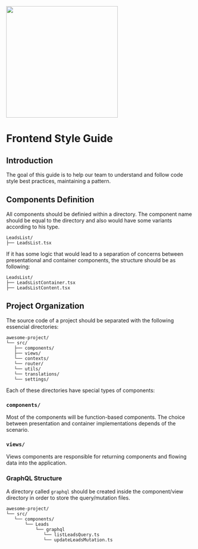 <img src="https://jungsoft.io/static/media/jungsoft_logo.c44eaf52.png" width="300px"/>

# Frontend Style Guide

## Introduction

The goal of this guide is to help our team to understand and
follow code style best practices, maintaining a pattern.

## Components Definition 

All components should be definied within a directory. The component name should be equal to the directory 
and also would have some variants according to his type. 

```
LeadsList/
├── LeadsList.tsx
```

If it has some logic that would lead to a separation of concerns between presentational 
and container components, the structure should be as following: 
```
LeadsList/
├── LeadsListContainer.tsx
├── LeadsListContent.tsx
```

## Project Organization 

The source code of a project should be separated with the following essencial directories: 

```
awesome-project/
└── src/
   ├── components/
   ├── views/
   └── contexts/
   └── router/
   └── utils/
   └── translations/
   └── settings/
```

Each of these directories have special types of components:

### `components/`

Most of the components will be function-based components. The choice between presentation and container implementations depends
of the scenario.


### `views/`

Views components are responsible for returning components and flowing data into the application.

### GraphQL Structure 

A directory called ``graphql`` should be created inside the component/view directory in order to store the query/mutation files. 

```
awesome-project/
└── src/
   └── components/
       └── Leads  
           └── graphql 
              └── listLeadsQuery.ts 
              └── updateLeadsMutation.ts
```
